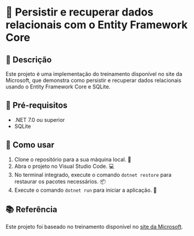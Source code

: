 # 🚀 Persistir e recuperar dados relacionais com o Entity Framework Core

## 📝 Descrição

Este projeto é uma implementação do treinamento disponível no site da Microsoft, que demonstra como persistir e recuperar dados relacionais usando o Entity Framework Core e SQLite.

## 🔧 Pré-requisitos

- .NET 7.0 ou superior
- SQLite

## 🚀 Como usar

1. Clone o repositório para a sua máquina local. 📂
2. Abra o projeto no Visual Studio Code. 💻
3. No terminal integrado, execute o comando `dotnet restore` para restaurar os pacotes necessários. 📦
4. Execute o comando `dotnet run` para iniciar a aplicação. 🎉

## 📚 Referência

Este projeto foi baseado no treinamento disponível no [site da Microsoft](https://learn.microsoft.com/pt-br/training/modules/persist-data-ef-core/1-introduction).

